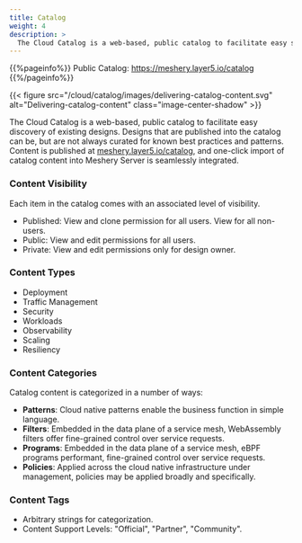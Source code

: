 ```yaml
---
title: Catalog
weight: 4
description: >
  The Cloud Catalog is a web-based, public catalog to facilitate easy sharing and discovery of common cloud native architectures and design patterns.
---
```


{{%pageinfo%}}
Public Catalog: https://meshery.layer5.io/catalog
{{%/pageinfo%}}

{{< figure src="/cloud/catalog/images/delivering-catalog-content.svg" alt="Delivering-catalog-content" class="image-center-shadow" >}}


The Cloud Catalog is a web-based, public catalog to facilitate easy discovery of existing designs. Designs that are published into the catalog can be, but are not always curated for known best practices and patterns. Content is published at [meshery.layer5.io/catalog](https://meshery.layer5.io/catalog), and one-click import of catalog content into Meshery Server is seamlessly integrated.

### Content Visibility

Each item in the catalog comes with an associated level of visibility.

- Published: View and clone permission for all users. View for all non-users.
- Public: View and edit permissions for all users.
- Private: View and edit permissions only for design owner.

### Content Types
- Deployment
- Traffic Management
- Security
- Workloads
- Observability
- Scaling
- Resiliency

### Content Categories

Catalog content is categorized in a number of ways:
- **Patterns**: Cloud native patterns enable the business function in simple language.
- **Filters**: Embedded in the data plane of a service mesh, WebAssembly filters offer fine-grained control over service requests.
- **Programs**: Embedded in the data plane of a service mesh, eBPF programs performant, fine-grained control over service requests.
- **Policies**: Applied across the cloud native infrastructure under management, policies may be applied broadly and specifically.
 
<!-- List design metadata and descriptions here -->

### Content Tags

- Arbitrary strings for categorization.
- Content Support Levels: "Official", "Partner", "Community".
